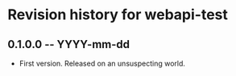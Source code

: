 # Revision history for webapi-test

## 0.1.0.0 -- YYYY-mm-dd

* First version. Released on an unsuspecting world.
